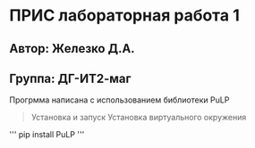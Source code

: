 # ПРИС лабораторная работа 1

## Автор: Железко Д.А.
## Группа: ДГ-ИТ2-маг

Прогрмма написана с использованием библиотеки PuLP

>Установка и запуск
Установка виртуального окружения

'''
pip install PuLP
'''
